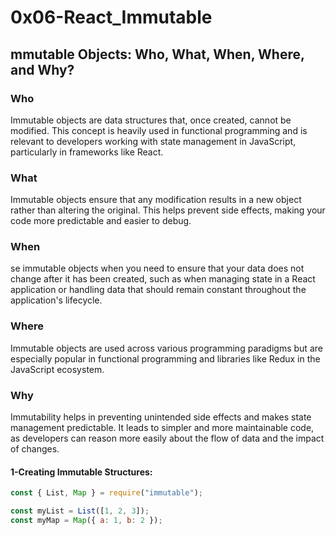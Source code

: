 # 0x06-React_Immutable

## mmutable Objects: Who, What, When, Where, and Why?

### Who

Immutable objects are data structures that, once created, cannot be modified. This concept is heavily used in functional programming and is relevant to developers working with state management in JavaScript, particularly in frameworks like React.

### What

Immutable objects ensure that any modification results in a new object rather than altering the original. This helps prevent side effects, making your code more predictable and easier to debug.

### When

se immutable objects when you need to ensure that your data does not change after it has been created, such as when managing state in a React application or handling data that should remain constant throughout the application's lifecycle.

### Where

Immutable objects are used across various programming paradigms but are especially popular in functional programming and libraries like Redux in the JavaScript ecosystem.

### Why

Immutability helps in preventing unintended side effects and makes state management predictable. It leads to simpler and more maintainable code, as developers can reason more easily about the flow of data and the impact of changes.

#### 1-Creating Immutable Structures:

```js
const { List, Map } = require("immutable");

const myList = List([1, 2, 3]);
const myMap = Map({ a: 1, b: 2 });
```

